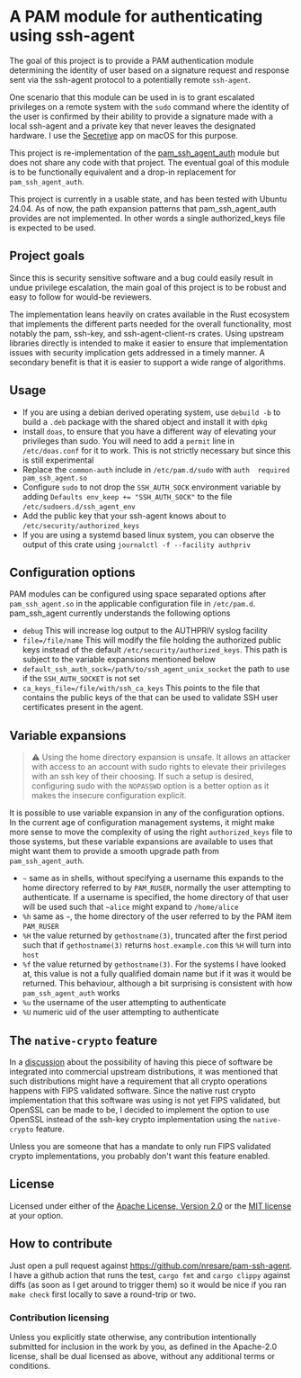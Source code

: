 # A PAM module for authenticating using ssh-agent

The goal of this project is to provide a PAM authentication module determining the identity
of user based on a signature request and response sent via the ssh-agent protocol to a potentially
remote `ssh-agent`.

One scenario that this module can be used in is to grant escalated privileges on a remote
system with the `sudo` command where the identity of the user is confirmed by their ability
to provide a signature made with a local ssh-agent and a private key that never leaves the
designated hardware. I use the [Secretive](https://github.com/maxgoedjen/secretive) app on 
macOS for this purpose.

This project is re-implementation of the [pam_ssh_agent_auth](https://github.com/jbeverly/pam_ssh_agent_auth) 
module but does not share any code with that project. The eventual goal of this module is to be 
functionally equivalent and a drop-in replacement for `pam_ssh_agent_auth`.

This project is currently in a usable state, and has been tested with Ubuntu 24.04. As of now, 
the path expansion patterns that pam_ssh_agent_auth provides are not implemented. In other 
words a single authorized_keys file is expected to be used.

## Project goals

Since this is security sensitive software and a bug could easily result in undue privilege
escalation, the main goal of this project is to be robust and easy to follow for would-be
reviewers.

The implementation leans heavily on crates available in the Rust ecosystem that implements
the different parts needed for the overall functionality, most notably the pam, ssh-key, 
and ssh-agent-client-rs crates. Using upstream libraries directly is intended to make it
easier to ensure that implementation issues with security implication gets addressed in a
timely manner. A secondary benefit is that it is easier to support a wide range of algorithms.

## Usage

* If you are using a debian derived operating system, use `debuild -b` to build a `.deb` package 
  with the shared object and install it with `dpkg`
* install `doas`, to ensure that you have a different way of elevating your privileges than sudo.
  You will need to add a `permit` line in `/etc/doas.conf` for it to work. This is not strictly
  necessary but since this is still experimental 
* Replace the `common-auth` include in `/etc/pam.d/sudo` with `auth  required   pam_ssh_agent.so`
* Configure `sudo` to not drop the `SSH_AUTH_SOCK` environment variable by
  adding `Defaults env_keep += "SSH_AUTH_SOCK"` to the file `/etc/sudoers.d/ssh_agent_env`
* Add the public key that your ssh-agent knows about to `/etc/security/authorized_keys`
* If you are using a systemd based linux system, you can observe the output of this crate using 
  `journalctl -f --facility authpriv`

## Configuration options

PAM modules can be configured using space separated options after `pam_ssh_agent.so` in the applicable
configuration file in `/etc/pam.d`. pam_ssh_agent currently understands the following options

* `debug` This will increase log output to the AUTHPRIV syslog facility
* `file=/file/name` This will modify the file holding the authorized public keys instead of the
  default `/etc/security/authorized_keys`. This path is subject to the variable expansions mentioned below
* `default_ssh_auth_sock=/path/to/ssh_agent_unix_socket` the path to use if the `SSH_AUTH_SOCKET` is not
  set
* `ca_keys_file=/file/with/ssh_ca_keys` This points to the file that contains the public keys of the 
  that can be used to validate SSH user certificates present in the agent.
  
## Variable expansions

> :warning: Using the home directory expansion is unsafe. It allows an attacker with access to an account with sudo
> rights to elevate their privileges with an ssh key of their choosing. If such a setup is desired, configuring
> sudo with the `NOPASSWD` option is a better option as it makes the insecure configuration explicit.

It is possible to use variable expansion in any of the configuration options. In the current age of configuration
management systems, it might make more sense to move the complexity of using the right `authorized_keys` file 
to those systems, but these variable expansions are available to uses that might want them to provide a smooth upgrade
path from `pam_ssh_agent_auth`.

* `~` same as in shells, without specifying a username this expands to the home directory referred to by `PAM_RUSER`, 
  normally the user attempting to authenticate. If a username is specified, the home directory of that user will be
  used such that `~alice` might expand to `/home/alice`
* `%h` same as `~`, the home directory of the user referred to by the PAM item `PAM_RUSER`
* `%H` the value returned by `gethostname(3)`, truncated after the first period such that if `gethostname(3)` returns
  `host.example.com` this `%H` will turn into `host`
* `%f` the value returned by `gethostname(3)`. For the systems I have looked at, this value is not a fully qualified
  domain name but if it was it would be returned. This behaviour, although a bit surprising is consistent with how
  `pam_ssh_agent_auth` works
* `%u` the username of the user attempting to authenticate
* `%U` numeric uid of the user attempting to authenticate

## The `native-crypto` feature

In a [discussion](https://github.com/nresare/pam-ssh-agent/issues/24) about the possibility of having this piece of
software be integrated into commercial upstream distributions, it was mentioned that such distributions might have
a requirement that all crypto operations happens with FIPS validated software. Since the native rust crypto
implementation that this software was using is not yet FIPS validated, but OpenSSL can be made to be, I decided
to implement the option to use OpenSSL instead of the ssh-key crypto implementation using the `native-crypto` feature.

Unless you are someone that has a mandate to only run FIPS validated crypto implementations, you probably don't want
this feature enabled.

## License

Licensed under either of the [Apache License, Version 2.0](http://www.apache.org/licenses/LICENSE-2.0) or the
[MIT license](http://opensource.org/licenses/MIT) at your option.

## How to contribute

Just open a pull request against https://github.com/nresare/pam-ssh-agent. I have a github action
that runs the test, `cargo fmt` and `cargo clippy` against diffs (as soon as I get around to trigger them)
so it would be nice if you ran `make check` first locally to save a round-trip or two.

### Contribution licensing

Unless you explicitly state otherwise, any contribution intentionally submitted
for inclusion in the work by you, as defined in the Apache-2.0 license, shall be dual licensed as above, without any
additional terms or conditions.
